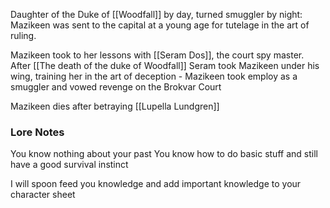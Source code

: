 Daughter of the Duke of [[Woodfall]] by day, turned smuggler by night: Mazikeen was sent to the capital at a young age for tutelage in the art of ruling. 

Mazikeen took to her lessons with [[Seram Dos]], the court spy master. After [[The death of the duke of Woodfall]] Seram took Mazikeen under his wing, training her in the art of deception - Mazikeen took employ as a smuggler and vowed revenge on the Brokvar Court

Mazikeen dies after betraying [[Lupella Lundgren]]
### Lore Notes

You know nothing about your past
You know how to do basic stuff and still have a good survival instinct


I will spoon feed you knowledge and add important knowledge to your character sheet